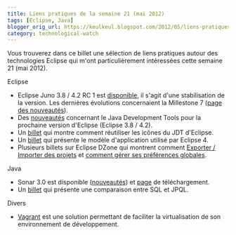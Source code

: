 ```yaml
---
title: Liens pratiques de la semaine 21 (mai 2012)
tags: [Eclipse, Java]
blogger_orig_url: https://keulkeul.blogspot.com/2012/05/liens-pratiques-de-la-semaine.html
category: technological-watch
---
```


Vous trouverez dans ce billet une sélection de liens pratiques autour des technologies Eclipse qui m'ont particulièrement intéressées cette semaine 21 (mai 2012).

Eclipse

* Eclipse Juno 3.8 / 4.2 RC 1 est [disponible](http://download.eclipse.org/eclipse/downloads/drops4/S-4.2RC1-201205182145/), il s'agit d'une stabilisation de la version. Les dernières évolutions concernaient la Millestone 7 ([page des nouveautés](http://download.eclipse.org/eclipse/downloads/drops4/S-4.2M7-201205031800/eclipse-news-M7.html)).
* Des [nouveautés](http://blog.deepakazad.com/2012/05/jdt-3842-m7-new-and-noteworthy.html) concernant le Java Development Tools pour la prochaine version d'Eclipse (Eclipse 3.8 / 4.2).
* Un [billet](http://developpef.blogspot.fr/2012/05/eclipse-reutiliser-les-icones-jdt.html) qui montre comment réutiliser les icônes du JDT d'Eclipse.
* Un [billet](http://eclipsesource.com/blogs/2012/05/10/eclipse-4-final-sprint-part-1-the-e4-application-model/) qui présente le modèle d'application utilisé par Eclipse 4.
* Plusieurs billets sur Eclipse DZone qui montrent comment [Exporter / Importer des projets](http://eclipse.dzone.com/articles/exporting-and-importing) et [comment gérer ses préférences globales](http://eclipse.dzone.com/articles/eclipse-global-preferences).

Java

* Sonar 3.0 est disponible ([nouveautés](http://www.sonarsource.org/sonar-3-0-in-screenshots/)) et [page](http://www.sonarsource.org/downloads/) de téléchargement.
* Un [billet](http://java-persistence-performance.blogspot.fr/2012/05/jpql-vs-sql-have-both-with-eclipselink.html) qui présente une comparaison entre SQL et JPQL.

Divers

* [Vagrant](http://vagrantup.com/) est une solution permettant de faciliter la virtualisation de son environnement de développement.